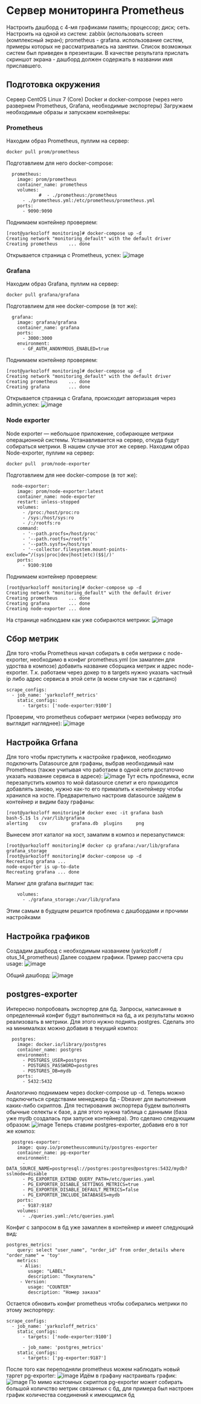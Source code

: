 # Сервер мониторинга Prometheus
Настроить дашборд с 4-мя графиками
память;
процессор;
диск;
сеть. Настроить на одной из систем:
zabbix (использовать screen (комплексный экран);
prometheus - grafana.
использование систем, примеры которых не рассматривались на занятии. Список возможных систем был приведен в презентации. В качестве результата прислать скриншот экрана - дашборд должен содержать в названии имя приславшего.

## Подготовка окружения
Сервер CentOS Linux 7 (Core)
Docker и docker-compose (через него развернем Prometheus, Grafana, необходимые экспортеры)
Загружаем необходимые образы и запускаем контейнеры:

### Prometheus
Находим образ Prometheus, пуллим на сервер:
```
docker pull prom/prometheus
```
Подготавлием для него docker-compose:
```
  prometheus:
    image: prom/prometheus
    container_name: prometheus
    volumes:
            #  - ./prometheus:/prometheus
      - ./prometheus.yml:/etc/prometheus/prometheus.yml
    ports:
      - 9090:9090
```
Поднимаем контейнер проверяем:
```
[root@yarkozloff monitoring]# docker-compose up -d
Creating network "monitoring_default" with the default driver
Creating prometheus    ... done
```
Открывается страница с Prometheus, успех:
![image](https://user-images.githubusercontent.com/69105791/174459420-8fd7d334-251a-4166-ac5d-866ae09d1bbf.png)

### Grafana
Находим образ Grafana, пуллим на сервер:
```
docker pull grafana/grafana
```
Подготавлием для нее docker-compose (в тот же):
```
  grafana:
    image: grafana/grafana
    container_name: grafana
    ports:
      - 3000:3000
    environment:
      - GF_AUTH_ANONYMOUS_ENABLED=true
```
Поднимаем контейнер проверяем:
```
[root@yarkozloff monitoring]# docker-compose up -d
Creating network "monitoring_default" with the default driver
Creating prometheus    ... done
Creating grafana       ... done
```
Открывается страница с Grafana, происходит авторизация через admin,успех:
![image](https://user-images.githubusercontent.com/69105791/174459503-b80f75fa-bc36-4f8b-9cfe-bd477a0f9087.png)

### Node exporter
Node exporter — небольшое приложение, собирающее метрики операционной системы. Устанавливается на сервер, откуда будут собираться метрики. В нашем случае этот же сервер.
Находим образ Node-exporter, пуллим на сервер:
```
docker pull  prom/node-exporter
```
Подготавлием для нее docker-compose (в тот же):
```
  node-exporter:
    image: prom/node-exporter:latest
    container_name: node-exporter
    restart: unless-stopped
    volumes:
      - /proc:/host/proc:ro
      - /sys:/host/sys:ro
      - /:/rootfs:ro
    command:
      - '--path.procfs=/host/proc'
      - '--path.rootfs=/rootfs'
      - '--path.sysfs=/host/sys'
      - '--collector.filesystem.mount-points-exclude=^/(sys|proc|dev|host|etc)($$|/)'
    ports:
      - 9100:9100
```
Поднимаем контейнер проверяем:
```
[root@yarkozloff monitoring]# docker-compose up -d
Creating network "monitoring_default" with the default driver
Creating prometheus    ... done
Creating grafana       ... done
Creating node-exporter ... done
```
На странице наблюдаем как уже собираются метрики:
![image](https://user-images.githubusercontent.com/69105791/174459600-8a91c2e4-9050-470c-81ad-6594fda63c4f.png)

## Сбор метрик
Для того чтобы Prometheus начал собирать в себя метрики с node-exporter, необходимо в конфиг prometheus.yml (он замаплен для удоства в композе) добавить название сборщика метрик и адрес node-exporter. 
Т.к. работаем через докер то в targets нужно указать частный ip либо адрес сервиса в этой сети (в моем случае так и сделано)
```
scrape_configs:
  - job_name: 'yarkozloff_metrics'
    static_configs:
      - targets: ['node-exporter:9100']
```
Проверим, что prometheus собирает метрики (через вебморду это выглядит нагляднее):
![image](https://user-images.githubusercontent.com/69105791/174460130-9e639323-ca36-4abb-a45f-fe5efc8ad5ad.png)

## Настройка Grfana
Для того чтобы приступить к настройке графиков, необходимо подключить Datasource для графаны, выбрав необходимый нам Prometheus (также учитывая что работаем в одной сети достаточно указать название сервиса в адресе):
![image](https://user-images.githubusercontent.com/69105791/174460222-2035c019-b059-4e6e-bf24-979011d185b1.png)
Тут есть проблемка, если перезапустить композ то мой datasource слетит и его приходится добавлять заново, нужно как-то его примапить к контейнеру чтобы хранился на хосте.
Предварительно настроив datasource зайдем в контейнер и видим базу графаны:
```
[root@yarkozloff monitoring]# docker exec -it grafana bash
bash-5.1$ ls /var/lib/grafana
alerting    csv         grafana.db  plugins     png
```
Вынесем этот каталог на хост, замапим в композ и перезапустимся:
```
[root@yarkozloff monitoring]# docker cp grafana:/var/lib/grafana grafana_storage
[root@yarkozloff monitoring]# docker-compose up -d
Recreating grafana ...
node-exporter is up-to-date
Recreating grafana ... done
```
Мапинг для grafana выглядит так:
```
    volumes:
      - ./grafana_storage:/var/lib/grafana
```
Этим самым в будущем решится проблема с дашбордами и прочими настройками

## Настройка графиков
Создадим дашборд с необходимым названием (yarkozloff / otus_14_prometheus)
Далее создаем графики. Пример рассчета cpu usage:
![image](https://user-images.githubusercontent.com/69105791/174463838-b20b2cb2-e762-46a0-a5c5-0b77b81e7a2f.png)

Общий дашборд:
![image](https://user-images.githubusercontent.com/69105791/174463810-04aff99f-a4df-4469-86f4-32b0f60b96e5.png)

## postgres-exporter
Интересно попробовать экспортер для бд. Запросы, написанные в определенный конфиг будут выполняться на бд, а их результаты можно реализовать в метрики.
Для этого нужно поднять postgres. Сделать это на минималках можно добавив в текущий композ:
```
  postgres:
    image: docker.io/library/postgres
    container_name: postgres
    environment:
      - POSTGRES_USER=postgres
      - POSTGRES_PASSWORD=postgres
      - POSTGRES_DB=mydb
    ports:
      - 5432:5432
```
Аналогично поднимаем через docker-compose up -d.
Теперь можно подключиться средствами менеджера бд - Dbeaver для выполнения каких-либо скриптов. Для тестирования экспортера будем выполнять обычные селекты к базе, а для этого нужна таблица с данными (база уже mydb создалась при запуске контейнера). Это сделано следующим образом:
![image](https://user-images.githubusercontent.com/69105791/174464470-e069881a-86bb-4243-a1d6-ed29cd42ebb1.png)
Теперь ставим postgres-exporter, добавив его в тот же композ:
```
  postgres-exporter:
    image: quay.io/prometheuscommunity/postgres-exporter
    container_name: pg-exporter
    environment:
      - DATA_SOURCE_NAME=postgresql://postgres:postgres@postgres:5432/mydb?sslmode=disable
      - PG_EXPORTER_EXTEND_QUERY_PATH=/etc/queries.yaml
      - PG_EXPORTER_DISABLE_SETTINGS_METRICS=true
      - PG_EXPORTER_DISABLE_DEFAULT_METRICS=false
      - PG_EXPORTER_INCLUDE_DATABASES=mydb
    ports:
      - 9187:9187
    volumes:
      - ./queries.yaml:/etc/queries.yaml
```
Конфиг с запросом в бд уже замаплен в контейнер и имеет следующий вид:
```
postgres_metrics:
    query: select "user_name", "order_id" from order_details where "order_name" = 'toy'
    metrics:
     - Alias:
        usage: "LABEL"
        description: "Покупатель"
     - Version:
        usage: "COUNTER"
        description: "Номер заказа"
```
Остается обновить конфиг prometheus чтобы собирались метрики по этому экспортеру:
```
scrape_configs:
  - job_name: 'yarkozloff_metrics'
    static_configs:
      - targets: ['node-exporter:9100']
  
      - job_name: 'postgres_metrics'
    static_configs:
      - targets: ['pg-exporter:9187']
```
После того как переподняли prometheus можем наблюдать новый таргет pg-exporter:
![image](https://user-images.githubusercontent.com/69105791/174465155-c94638cd-864f-463a-ad15-866e8142147c.png)
Идём в графану настраивать график:
![image](https://user-images.githubusercontent.com/69105791/174465933-23f6f819-b84f-4212-8e40-39207c9df9c9.png)
По мимо кастомных скриптов pg-exporter может собирать большой количство метрик связанных с бд, для примера был настроен график количества соединений к имеющимся бд
